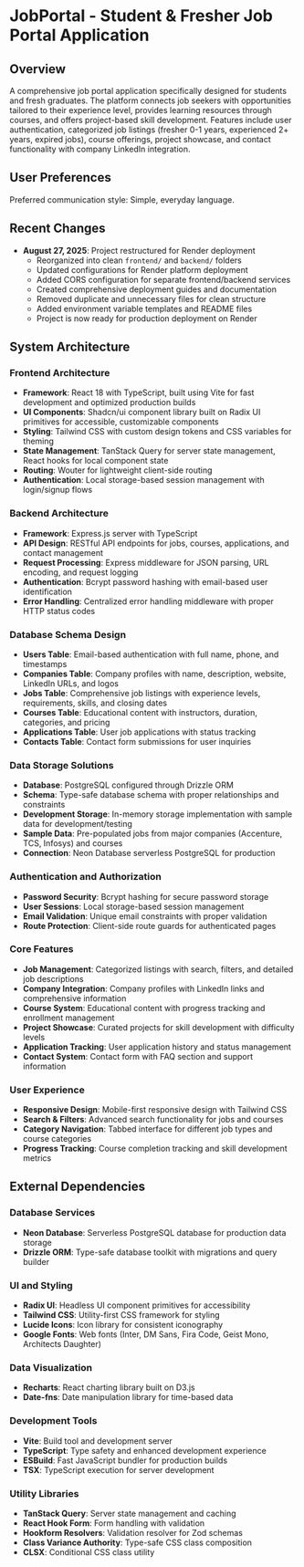 # JobPortal - Student & Fresher Job Portal Application

## Overview

A comprehensive job portal application specifically designed for students and fresh graduates. The platform connects job seekers with opportunities tailored to their experience level, provides learning resources through courses, and offers project-based skill development. Features include user authentication, categorized job listings (fresher 0-1 years, experienced 2+ years, expired jobs), course offerings, project showcase, and contact functionality with company LinkedIn integration.

## User Preferences

Preferred communication style: Simple, everyday language.

## Recent Changes

- **August 27, 2025**: Project restructured for Render deployment
  - Reorganized into clean `frontend/` and `backend/` folders
  - Updated configurations for Render platform deployment
  - Added CORS configuration for separate frontend/backend services
  - Created comprehensive deployment guides and documentation
  - Removed duplicate and unnecessary files for clean structure
  - Added environment variable templates and README files
  - Project is now ready for production deployment on Render

## System Architecture

### Frontend Architecture
- **Framework**: React 18 with TypeScript, built using Vite for fast development and optimized production builds
- **UI Components**: Shadcn/ui component library built on Radix UI primitives for accessible, customizable components
- **Styling**: Tailwind CSS with custom design tokens and CSS variables for theming
- **State Management**: TanStack Query for server state management, React hooks for local component state
- **Routing**: Wouter for lightweight client-side routing
- **Authentication**: Local storage-based session management with login/signup flows

### Backend Architecture
- **Framework**: Express.js server with TypeScript
- **API Design**: RESTful API endpoints for jobs, courses, applications, and contact management
- **Request Processing**: Express middleware for JSON parsing, URL encoding, and request logging
- **Authentication**: Bcrypt password hashing with email-based user identification
- **Error Handling**: Centralized error handling middleware with proper HTTP status codes

### Database Schema Design
- **Users Table**: Email-based authentication with full name, phone, and timestamps
- **Companies Table**: Company profiles with name, description, website, LinkedIn URLs, and logos
- **Jobs Table**: Comprehensive job listings with experience levels, requirements, skills, and closing dates
- **Courses Table**: Educational content with instructors, duration, categories, and pricing
- **Applications Table**: User job applications with status tracking
- **Contacts Table**: Contact form submissions for user inquiries

### Data Storage Solutions
- **Database**: PostgreSQL configured through Drizzle ORM
- **Schema**: Type-safe database schema with proper relationships and constraints
- **Development Storage**: In-memory storage implementation with sample data for development/testing
- **Sample Data**: Pre-populated jobs from major companies (Accenture, TCS, Infosys) and courses
- **Connection**: Neon Database serverless PostgreSQL for production

### Authentication and Authorization
- **Password Security**: Bcrypt hashing for secure password storage
- **User Sessions**: Local storage-based session management
- **Email Validation**: Unique email constraints with proper validation
- **Route Protection**: Client-side route guards for authenticated pages

### Core Features
- **Job Management**: Categorized listings with search, filters, and detailed job descriptions
- **Company Integration**: Company profiles with LinkedIn links and comprehensive information
- **Course System**: Educational content with progress tracking and enrollment management
- **Project Showcase**: Curated projects for skill development with difficulty levels
- **Application Tracking**: User application history and status management
- **Contact System**: Contact form with FAQ section and support information

### User Experience
- **Responsive Design**: Mobile-first responsive design with Tailwind CSS
- **Search & Filters**: Advanced search functionality for jobs and courses
- **Category Navigation**: Tabbed interface for different job types and course categories
- **Progress Tracking**: Course completion tracking and skill development metrics

## External Dependencies

### Database Services
- **Neon Database**: Serverless PostgreSQL database for production data storage
- **Drizzle ORM**: Type-safe database toolkit with migrations and query builder

### UI and Styling
- **Radix UI**: Headless UI component primitives for accessibility
- **Tailwind CSS**: Utility-first CSS framework for styling
- **Lucide Icons**: Icon library for consistent iconography
- **Google Fonts**: Web fonts (Inter, DM Sans, Fira Code, Geist Mono, Architects Daughter)

### Data Visualization
- **Recharts**: React charting library built on D3.js
- **Date-fns**: Date manipulation library for time-based data

### Development Tools
- **Vite**: Build tool and development server
- **TypeScript**: Type safety and enhanced development experience
- **ESBuild**: Fast JavaScript bundler for production builds
- **TSX**: TypeScript execution for server development

### Utility Libraries
- **TanStack Query**: Server state management and caching
- **React Hook Form**: Form handling with validation
- **Hookform Resolvers**: Validation resolver for Zod schemas
- **Class Variance Authority**: Type-safe CSS class composition
- **CLSX**: Conditional CSS class utility